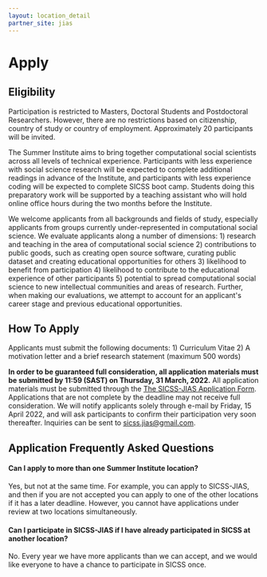 ```yaml
---
layout: location_detail
partner_site: jias
---
```


# Apply

## Eligibility

Participation is restricted to Masters, Doctoral Students and Postdoctoral Researchers. However, there are no restrictions based on citizenship, country of study or country of employment. Approximately 20 participants will be invited.

The Summer Institute aims to bring together computational social scientists across all levels of technical experience. Participants with less experience with social science research will be expected to complete additional readings in advance of the Institute, and participants with less experience coding will be expected to complete SICSS boot camp. Students doing this preparatory work will be supported by a teaching assistant who will hold online office hours during the two months before the Institute.

We welcome applicants from all backgrounds and fields of study, especially applicants from groups currently under-represented in computational social science. We evaluate applicants along a number of dimensions: 1) research and teaching in the area of computational social science 2) contributions to public goods, such as creating open source software, curating public dataset and creating educational opportunities for others 3) likelihood to benefit from participation 4) likelihood to contribute to the educational experience of other participants 5) potential to spread computational social science to new intellectual communities and areas of research. Further, when making our evaluations, we attempt to account for an applicant's career stage and previous educational opportunities.

## How To Apply

Applicants must submit the following documents: 1) Curriculum Vitae 2) A motivation letter and a brief research statement (maximum 500 words)

**In order to be guaranteed full consideration, all application materials must be submitted by 11:59 (SAST) on Thursday, 31 March, 2022.** All application materials must be submitted through the [The SICSS-JIAS Application Form](https://docs.google.com/forms/d/e/1FAIpQLSeuJFRwAotssskdPaVLY3xeepCC-D6PySONvV3vy_PGUSn8ig/viewform?usp=sf_link). Applications that are not complete by the deadline may not receive full consideration. We will notify applicants solely through e-mail by Friday, 15 April 2022, and will ask participants to confirm their participation very soon thereafter.
Inquiries can be sent to sicss.jias@gmail.com.

## Application Frequently Asked Questions

#### Can I apply to more than one Summer Institute location?

Yes, but not at the same time. For example, you can apply to SICSS-JIAS, and then if you are not accepted you can apply to one of the other locations if it has a later deadline. However, you cannot have applications under review at two locations simultaneously.

#### Can I participate in SICSS-JIAS if I have already participated in SICSS at another location?

No. Every year we have more applicants than we can accept, and we would like everyone to have a chance to participate in SICSS once.

